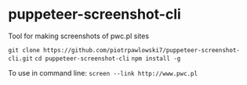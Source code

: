 # puppeteer-screenshot-cli

Tool for making screenshots of pwc.pl sites

``
git clone https://github.com/piotrpawlowski7/puppeteer-screenshot-cli.git
``
``
cd puppeteer-screenshot-cli
``
``
npm install -g
``

To use in command line:
``
screen --link http://www.pwc.pl
``
